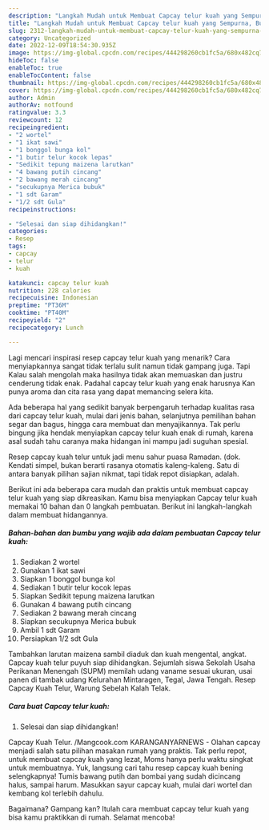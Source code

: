 ```yaml
---
description: "Langkah Mudah untuk Membuat Capcay telur kuah yang Sempurna, Buat Buka Puasa Bisa Manjain Lidah"
title: "Langkah Mudah untuk Membuat Capcay telur kuah yang Sempurna, Buat Buka Puasa Bisa Manjain Lidah"
slug: 2312-langkah-mudah-untuk-membuat-capcay-telur-kuah-yang-sempurna-buat-buka-puasa-bisa-manjain-lidah
category: Uncategorized
date: 2022-12-09T18:54:30.935Z
image: https://img-global.cpcdn.com/recipes/444298260cb1fc5a/680x482cq70/capcay-telur-kuah-foto-resep-utama.jpg
hideToc: false
enableToc: true
enableTocContent: false
thumbnail: https://img-global.cpcdn.com/recipes/444298260cb1fc5a/680x482cq70/capcay-telur-kuah-foto-resep-utama.jpg
cover: https://img-global.cpcdn.com/recipes/444298260cb1fc5a/680x482cq70/capcay-telur-kuah-foto-resep-utama.jpg
author: Admin
authorAv: notfound
ratingvalue: 3.3
reviewcount: 12
recipeingredient:
- "2 wortel"
- "1 ikat sawi"
- "1 bonggol bunga kol"
- "1 butir telur kocok lepas"
- "Sedikit tepung maizena larutkan"
- "4 bawang putih cincang"
- "2 bawang merah cincang"
- "secukupnya Merica bubuk"
- "1 sdt Garam"
- "1/2 sdt Gula"
recipeinstructions:

- "Selesai dan siap dihidangkan!"
categories:
- Resep
tags:
- capcay
- telur
- kuah

katakunci: capcay telur kuah 
nutrition: 228 calories
recipecuisine: Indonesian
preptime: "PT36M"
cooktime: "PT40M"
recipeyield: "2"
recipecategory: Lunch

---
```



Lagi mencari inspirasi resep capcay telur kuah yang menarik? Cara menyiapkannya sangat tidak terlalu sulit namun tidak gampang juga. Tapi Kalau salah mengolah maka hasilnya tidak akan memuaskan dan justru cenderung tidak enak. Padahal capcay telur kuah yang enak harusnya Kan punya aroma dan cita rasa yang dapat memancing selera kita.


Ada beberapa hal yang sedikit banyak berpengaruh terhadap kualitas rasa dari capcay telur kuah, mulai dari jenis bahan, selanjutnya pemilihan bahan segar dan bagus, hingga cara membuat dan menyajikannya. Tak perlu bingung jika hendak menyiapkan capcay telur kuah enak di rumah, karena asal sudah tahu caranya maka hidangan ini mampu jadi suguhan spesial.

Resep capcay kuah telur untuk jadi menu sahur puasa Ramadan. (dok. Kendati simpel, bukan berarti rasanya otomatis kaleng-kaleng. Satu di antara banyak pilihan sajian nikmat, tapi tidak repot disiapkan, adalah.


Berikut ini ada beberapa cara mudah dan praktis untuk membuat capcay telur kuah yang siap dikreasikan. Kamu bisa menyiapkan Capcay telur kuah memakai 10 bahan dan 0 langkah pembuatan. Berikut ini langkah-langkah dalam membuat hidangannya.

<!--inarticleads1-->

##### Bahan-bahan dan bumbu yang wajib ada dalam pembuatan Capcay telur kuah:

1. Sediakan 2 wortel
1. Gunakan 1 ikat sawi
1. Siapkan 1 bonggol bunga kol
1. Sediakan 1 butir telur kocok lepas
1. Siapkan Sedikit tepung maizena larutkan
1. Gunakan 4 bawang putih cincang
1. Sediakan 2 bawang merah cincang
1. Siapkan secukupnya Merica bubuk
1. Ambil 1 sdt Garam
1. Persiapkan 1/2 sdt Gula


Tambahkan larutan maizena sambil diaduk dan kuah mengental, angkat. Capcay kuah telur puyuh siap dihidangkan. Sejumlah siswa Sekolah Usaha Perikanan Menengah (SUPM) memilah udang vaname sesuai ukuran, usai panen di tambak udang Kelurahan Mintaragen, Tegal, Jawa Tengah. Resep Capcay Kuah Telur, Warung Sebelah Kalah Telak. 

<!--inarticleads2-->

##### Cara buat Capcay telur kuah:


1. Selesai dan siap dihidangkan!

Capcay Kuah Telur. /Mangcook.com KARANGANYARNEWS - Olahan capcay menjadi salah satu pilihan masakan rumah yang praktis. Tak perlu repot, untuk membuat capcay kuah yang lezat, Moms hanya perlu waktu singkat untuk membuatnya. Yuk, langsung cari tahu resep capcay kuah bening selengkapnya! Tumis bawang putih dan bombai yang sudah dicincang halus, sampai harum. Masukkan sayur capcay kuah, mulai dari wortel dan kembang kol terlebih dahulu. 

Bagaimana? Gampang kan? Itulah cara membuat capcay telur kuah yang bisa kamu praktikkan di rumah. Selamat mencoba!
